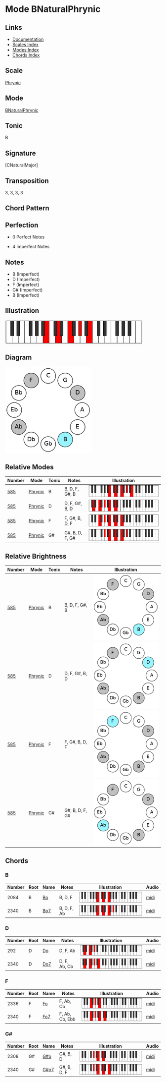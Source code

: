 # Mode BNaturalPhrynic

## Links

- [Documentation](README.md)
- [Scales Index](Scales.md)
- [Modes Index](Modes.md)
- [Chords Index](Chords.md)

## Scale

[Phrynic](ScalePhrynic.md)

## Mode

[BNaturalPhrynic](ModeBNaturalPhrynic.md)

## Tonic

B

## Signature

[CNaturalMajor]

## Transposition

3, 3, 3, 3

## Chord Pattern



## Perfection

 - 0 Perfect Notes

 - 4 Imperfect Notes

## Notes

- B (Imperfect)
- D (Imperfect)
- F (Imperfect)
- G# (Imperfect)
- B (Imperfect)

## Illustration

![BNaturalPhrynic](ModeBNaturalPhrynic.png)

## Diagram

![BNaturalPhrynic](CircleModeBNaturalPhrynic.png)

## Relative Modes

| Number | Mode | Tonic | Notes | Illustration |
|--------|------|-------|-------|--------------|
| [585](https://ianring.com/musictheory/scales/585) | [Phrynic](ModePhrynic.md) | B | B, D, F, G#, B | ![BNaturalPhrynic](ModeBNaturalPhrynic.png) |
| [585](https://ianring.com/musictheory/scales/585) | [Phrynic](ModePhrynic.md) | D | D, F, G#, B, D | ![DNaturalPhrynic](ModeDNaturalPhrynic.png) |
| [585](https://ianring.com/musictheory/scales/585) | [Phrynic](ModePhrynic.md) | F | F, G#, B, D, F | ![FNaturalPhrynic](ModeFNaturalPhrynic.png) |
| [585](https://ianring.com/musictheory/scales/585) | [Phrynic](ModePhrynic.md) | G# | G#, B, D, F, G# | ![GSharpPhrynic](ModeGSharpPhrynic.png) |
## Relative Brightness

| Number | Mode | Tonic | Notes | Illustration |
|--------|------|-------|-------|--------------|
| [585](https://ianring.com/musictheory/scales/585) | [Phrynic](ModePhrynic.md) | B | B, D, F, G#, B | ![BNaturalPhrynic](CircleModeBNaturalPhrynic.png) |
| [585](https://ianring.com/musictheory/scales/585) | [Phrynic](ModePhrynic.md) | D | D, F, G#, B, D | ![DNaturalPhrynic](CircleModeDNaturalPhrynic.png) |
| [585](https://ianring.com/musictheory/scales/585) | [Phrynic](ModePhrynic.md) | F | F, G#, B, D, F | ![FNaturalPhrynic](CircleModeFNaturalPhrynic.png) |
| [585](https://ianring.com/musictheory/scales/585) | [Phrynic](ModePhrynic.md) | G# | G#, B, D, F, G# | ![GSharpPhrynic](CircleModeGSharpPhrynic.png) |

## Chords

### B

| Number | Root | Name | Notes | Illustration | Audio |
|--------|------|------|-------|--------------|-------|
| 2084 | B | [Bo](ChordBNaturalDiminished.md) | B, D, F | ![Bo](ChordBNaturalDiminishedRootPosition.png) | [midi](ChordBNaturalDiminishedRootPosition.mid) |
| 2340 | B | [Bo7](ChordBNaturalFullDiminishedSeventh.md) | B, D, F, Ab | ![Bo7](ChordBNaturalFullDiminishedSeventhRootPosition.png) | [midi](ChordBNaturalFullDiminishedSeventhRootPosition.mid) |

### D

| Number | Root | Name | Notes | Illustration | Audio |
|--------|------|------|-------|--------------|-------|
| 292 | D | [Do](ChordDNaturalDiminished.md) | D, F, Ab | ![Do](ChordDNaturalDiminishedRootPosition.png) | [midi](ChordDNaturalDiminishedRootPosition.mid) |
| 2340 | D | [Do7](ChordDNaturalFullDiminishedSeventh.md) | D, F, Ab, Cb | ![Do7](ChordDNaturalFullDiminishedSeventhRootPosition.png) | [midi](ChordDNaturalFullDiminishedSeventhRootPosition.mid) |

### F

| Number | Root | Name | Notes | Illustration | Audio |
|--------|------|------|-------|--------------|-------|
| 2336 | F | [Fo](ChordFNaturalDiminished.md) | F, Ab, Cb | ![Fo](ChordFNaturalDiminishedRootPosition.png) | [midi](ChordFNaturalDiminishedRootPosition.mid) |
| 2340 | F | [Fo7](ChordFNaturalFullDiminishedSeventh.md) | F, Ab, Cb, Ebb | ![Fo7](ChordFNaturalFullDiminishedSeventhRootPosition.png) | [midi](ChordFNaturalFullDiminishedSeventhRootPosition.mid) |

### G#

| Number | Root | Name | Notes | Illustration | Audio |
|--------|------|------|-------|--------------|-------|
| 2308 | G# | [G#o](ChordGSharpDiminished.md) | G#, B, D | ![G#o](ChordGSharpDiminishedRootPosition.png) | [midi](ChordGSharpDiminishedRootPosition.mid) |
| 2340 | G# | [G#o7](ChordGSharpFullDiminishedSeventh.md) | G#, B, D, F | ![G#o7](ChordGSharpFullDiminishedSeventhRootPosition.png) | [midi](ChordGSharpFullDiminishedSeventhRootPosition.mid) |

